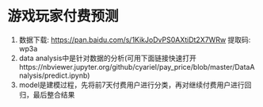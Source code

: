 # 游戏玩家付费预测

1. 数据下载: 
https://pan.baidu.com/s/1KikJoDvPS0AXtiDt2X7WRw 提取码: wp3a
2. data analysis中是针对数据的分析(可用下面链接快速打开https://nbviewer.jupyter.org/github/cyariel/pay_price/blob/master/DataAnalysis/predict.ipynb)
3. model是建模过程，先将前7天付费用户进行分类，再对继续付费用户进行回归，最后整合结果
